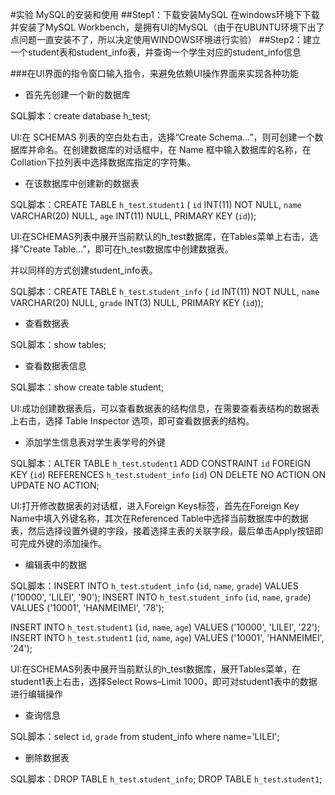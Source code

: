 #实验 MySQL的安装和使用
##Step1：下载安装MySQL
在windows环境下下载并安装了MySQL Workbench，是拥有UI的MySQL（由于在UBUNTU环境下出了点问题一直安装不了，所以决定使用WINDOWS环境进行实验）
##Step2：建立一个student表和student_info表，并查询一个学生对应的student_info信息

###在UI界面的指令窗口输入指令，来避免依赖UI操作界面来实现各种功能

+ 首先先创建一个新的数据库

SQL脚本：create database h_test; 

UI:在 SCHEMAS 列表的空白处右击，选择“Create Schema…”，则可创建一个数据库并命名。在创建数据库的对话框中，在 Name 框中输入数据库的名称，在Collation下拉列表中选择数据库指定的字符集。

+ 在该数据库中创建新的数据表

SQL脚本：CREATE TABLE `h_test`.`student1` (
  `id` INT(11) NOT NULL,
  `name` VARCHAR(20) NULL,
  `age` INT(11) NULL,
  PRIMARY KEY (`id`)); 

UI:在SCHEMAS列表中展开当前默认的h_test数据库，在Tables菜单上右击，选择“Create Table…”，即可在h_test数据库中创建数据表。

并以同样的方式创建student_info表。

SQL脚本：CREATE TABLE `h_test`.`student_info` (
  `id` INT(11) NOT NULL,
  `name` VARCHAR(20) NULL,
  `grade` INT(3) NULL,
  PRIMARY KEY (`id`));

+ 查看数据表

SQL脚本：show tables; 

+ 查看数据表信息

SQL脚本：show create table student;

UI:成功创建数据表后，可以查看数据表的结构信息，在需要查看表结构的数据表上右击，选择 Table Inspector 选项，即可查看数据表的结构。

+ 添加学生信息表对学生表学号的外键

SQL脚本：ALTER TABLE `h_test`.`student1` 
ADD CONSTRAINT `id`
  FOREIGN KEY (`id`)
  REFERENCES `h_test`.`student_info` (`id`)
  ON DELETE NO ACTION
  ON UPDATE NO ACTION;

UI:打开修改数据表的对话框，进入Foreign Keys标签，首先在Foreign Key Name中填入外键名称，其次在Referenced Table中选择当前数据库中的数据表，然后选择设置外键的字段，接着选择主表的关联字段，最后单击Apply按钮即可完成外键的添加操作。

+ 编辑表中的数据

SQL脚本：INSERT INTO `h_test`.`student_info` (`id`, `name`, `grade`) VALUES ('10000', 'LILEI', '90');
INSERT INTO `h_test`.`student_info` (`id`, `name`, `grade`) VALUES ('10001', 'HANMEIMEI', '78');

INSERT INTO `h_test`.`student1` (`id`, `name`, `age`) VALUES ('10000', 'LILEI', '22');
INSERT INTO `h_test`.`student1` (`id`, `name`, `age`) VALUES ('10001', 'HANMEIMEI', '24');

UI:在SCHEMAS列表中展开当前默认的h_test数据库，展开Tables菜单，在 student1表上右击，选择Select Rows–Limit 1000，即可对student1表中的数据进行编辑操作

+ 查询信息

SQL脚本：select `id`, `grade`
from student_info 
where name='LILEI';

+ 删除数据表

SQL脚本：DROP TABLE `h_test`.`student_info`;
DROP TABLE `h_test`.`student1`;
